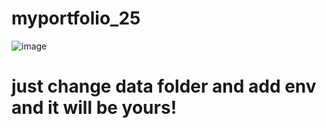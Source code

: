 # myportfolio_25

![image](https://github.com/user-attachments/assets/97781d29-a66f-4113-a87a-2c6fb0d3ab2d)


# just change data folder and add env and it will be yours!